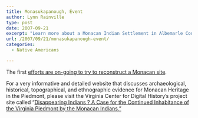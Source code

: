 ```yaml
---
title: Monasukapanough, Event
author: Lynn Rainville
type: post
date: 2007-09-21
excerpt: "Learn more about a Monacan Indian Settlement in Albemarle County this Sunday (September 23rd, 2007) at 2pm during the Albemarle Charlottesville Historical Society's Quarterly Meeting. Read more and get directions in the blog post....."
url: /2007/09/21/monasukapanough-event/
categories:
  - Native Americans

---
```

The first [efforts are on-going to try to reconstruct a Monacan site](http://www.locohistory.org/blog/2007/02/07/monasukapanough/).

For a very informative and detailed website that discusses archaeological, historical, topographical, and ethnographic evidence for Monacan Heritage in the Piedmont, please visit the Virginia Center for Digital History&#8217;s project site called &#8220;[Disappearing Indians ? A Case for the Continued Inhabitance of the Virginia Piedmont by the Monacan Indians.&#8221;](http://www.vcdh.virginia.edu/lewisandclark/students/projects/monacans/index.html)

 [1]: http://www.monacannation.com/
 [2]: http://www.albemarlehistory.org/

